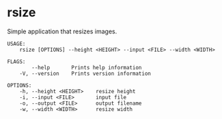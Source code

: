 # rsize

Simple application that resizes images.

    USAGE:
        rsize [OPTIONS] --height <HEIGHT> --input <FILE> --width <WIDTH>
    
    FLAGS:
            --help       Prints help information
        -V, --version    Prints version information
    
    OPTIONS:
        -h, --height <HEIGHT>    resize height
        -i, --input <FILE>       input file
        -o, --output <FILE>      output filename
        -w, --width <WIDTH>      resize width
